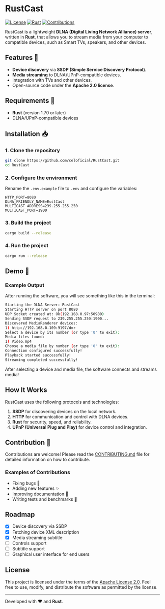 # RustCast

[![License](https://img.shields.io/badge/license-Apache%202.0-blue)](https://www.apache.org/licenses/LICENSE-2.0)
[![Rust](https://img.shields.io/badge/Rust-2021-orange)](https://www.rust-lang.org/)
[![Contributions](https://img.shields.io/badge/contributions-welcome-brightgreen)](.github/CONTRIBUTING.md)

RustCast is a lightweight **DLNA (Digital Living Network Alliance) server**, written in **Rust**, that allows you to stream media from your computer to compatible devices, such as Smart TVs, speakers, and other devices.

## Features 🎥

- **Device discovery** via **SSDP (Simple Service Discovery Protocol)**.
- **Media streaming** to DLNA/UPnP-compatible devices.
- Integration with TVs and other devices.
- Open-source code under the **Apache 2.0 license**.

## Requirements 🔧

- **Rust** (version 1.70 or later)
- DLNA/UPnP-compatible devices

## Installation 📥

### 1. Clone the repository

```bash
git clone https://github.com/celoficial/RustCast.git
cd RustCast
```

### 2. Configure the environment

Rename the `.env.example` file to `.env` and configure the variables:

```env
HTTP_PORT=8080
DLNA_FRIENDLY_NAME=RustCast
MULTICAST_ADDRESS=239.255.255.250
MULTICAST_PORT=1900
```

### 3. Build the project

```bash
cargo build --release
```

### 4. Run the project

```bash
cargo run --release
```

## Demo 🚀

### Example Output

After running the software, you will see something like this in the terminal:

```bash
Starting the DLNA Server: RustCast
Starting HTTP server on port 8080
UDP Socket created at: Ok(192.168.0.97:50980)
Sending SSDP request to 239.255.255.250:1900...
Discovered MediaRenderer devices:
1) http://192.168.0.109:9197/dmr
Select a device by its number (or type '0' to exit):
Media files found:
1) Video.mp4
Choose a media file by number (or type '0' to exit):
Connection configured successfully!
Playback started successfully!
Streaming completed successfully!
```

After selecting a device and media file, the software connects and streams media!

## How It Works

RustCast uses the following protocols and technologies:

1. **SSDP** for discovering devices on the local network.
2. **HTTP** for communication and control with DLNA devices.
3. **Rust** for security, speed, and reliability.
4. **UPnP (Universal Plug and Play)** for device control and integration.

## Contribution 🤝

Contributions are welcome! Please read the [CONTRIBUTING.md](.github/CONTRIBUTING.md) file for detailed information on how to contribute.

### Examples of Contributions

- Fixing bugs 🐛
- Adding new features ✨
- Improving documentation 📖
- Writing tests and benchmarks 🧪

## Roadmap

- [x] Device discovery via SSDP
- [x] Fetching device XML description
- [x] Media streaming subtitle
- [ ] Controls support
- [ ] Subtitle support
- [ ] Graphical user interface for end users

## License

This project is licensed under the terms of the [Apache License 2.0](https://www.apache.org/licenses/LICENSE-2.0). Feel free to use, modify, and distribute the software as permitted by the license.

---

Developed with ❤️ and **Rust**.
